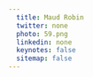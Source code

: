```yaml
---
  title: Maud Robin
  twitter: none
  photo: 59.png
  linkedin: none
  keynotes: false
  sitemap: false
---
```


